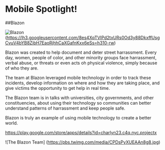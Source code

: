 # Mobile Spotlight!

##Blazon 

![Blazon](https://lh3.googleusercontent.com/aJFfIL7ILPRZFP58deRimSGNXjG6aItGZO9mY1jSxtTaJ7CGKrxBHcoC1ttB0CKH0fR5=h310-rw)(https://lh3.googleusercontent.com/8es4XqTVIPd2txURs0Od3y88DkxffUsgCvuV4bYB8ZibH7EaoRjhhCaXGafnKxx6eSs=h310-rw)

Blazon was created to help document and deter street harrassment.  Every day, women, people of color, and other minority groups face harrassment, verbal abuse, or threats or even acts oh physical violence, simply because of who they are.

The team at Blazon leveraged mobile technology in order to track these incidents, develop information on where and how they are taking place, and give victims the opportunity to get help in real time.

The Blazon team is in talks with universities, city governments, and other constituencies, about using their technology so communities can better understand patterns of harrassment and keep people safe.

Blazon is truly an example of using mobile technology to create a better world.

https://play.google.com/store/apps/details?id=charlyn23.c4q.nyc.projectx

![The Blazon Team] (https://pbs.twimg.com/media/CPDsPyXUEAAn8g8.jpg)
